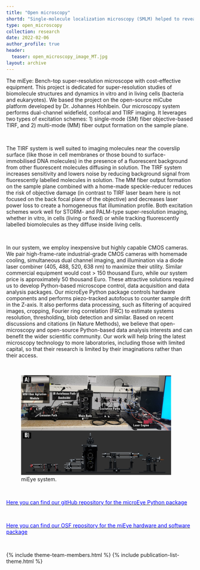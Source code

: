 ```yaml
---
title: "Open microscopy"
shortd: "Single-molecule localization microscopy (SMLM) helped to reveal nanoscale molecular structures and their dynamics. However, it requires state-of-the-art scientific-grade equipment. We developed fully open-source cost-effective super-resolution microscope solution (approx. 50K Euro) that can perform dual-channel widefield, confocal and TIRF imaging. It showed very low sample drift and allowed us to achieve ground-truth resolution of ~ 16 nm for DNA PAINT and ~ 26 nm for dSTORM. This project is standing on a base of miCube microscope (approx. 110K Euro). " 
type: open_microscopy
collection: research
date: 2022-02-06
author_profile: true
header:
  teaser: open_microscopy_image_MT.jpg
layout: archive
---
```


<div style="text-align: left">

The miEye: Bench-top super-resolution microscope with cost-effective equipment. This project is dedicated for super-resolution studies of biomolecule structures and dynamics in vitro and in living cells (bacteria and eukaryotes). We based the project on the open-source miCube platform developed by Dr. Johannes Hohlbein. Our microscopy system performs dual-channel widefield, confocal and TIRF imaging. It leverages two types of excitation schemes: 1) single-mode (SM) fiber objective-based TIRF, and 2) multi-mode (MM) fiber output formation on the sample plane.<br>

<br>

The TIRF system is well suited to imaging molecules near the coverslip surface (like those in cell membranes or those bound to surface-immobilised DNA molecules) in the presence of a fluorescent background from other fluorescent molecules diffusing in solution. The TIRF system increases sensitivity and lowers noise by reducing background signal from fluorescently labelled molecules in solution. The MM fiber output formation on the sample plane combined with a home-made speckle-reducer reduces the risk of objective damage (in contrast to TIRF laser beam here is not focused on the back focal plane of the objective) and decreases laser power loss to create a homogeneous flat illumination profile. Both excitation schemes work well for STORM- and PALM-type super-resolution imaging, whether in vitro, in cells (living or fixed) or while tracking fluorescently labelled biomolecules as they diffuse inside living cells.<br>

<br>

In our system, we employ inexpensive but highly capable CMOS cameras. We pair high-frame-rate industrial-grade CMOS cameras with homemade cooling, simultaneous dual channel imaging, and illumination via a diode laser combiner (405, 488, 520, 638 nm) to maximize their utility. Similar commercial equipment would cost > 150 thousand Euro, while our system price is approximately 50 thousand Euro. These attractive solutions required us to develop Python-based microscope control, data acquisition and data analysis packages. Our microEye Python package controls hardware components and performs piezo-tracked autofocus to counter sample drift in the Z-axis. It also performs data processing, such as filtering of acquired images, cropping, Fourier ring correlation (FRC) to estimate systems resolution, thresholding, blob detection and similar. Based on recent discussions and citations (in Nature Methods), we believe that open-microscopy and open-source Python-based data analysis interests and can benefit the wider scientific community. Our work will help bring the latest microscopy technology to more laboratories, including those with limited capital, so that their research is limited by their imaginations rather than their access.

<br>



<figure style="width: 80%" class="align-center">
<img src='/images/open_microscopy_image_MT.jpg'>
<figcaption>miEye system.</figcaption>
</figure>

<br>

<a href="https://github.com/samhitech/microEye"><span style="color:blue">Here you can find our gitHub repository for the microEye Python package</span></a>

<br>

<a href="https://osf.io/j2fqy/"><span style="color:blue">Here you can find our OSF repository for the miEye hardware and software package</span></a>

<br>

{% include theme-team-members.html %}
{% include publication-list-theme.html %}




